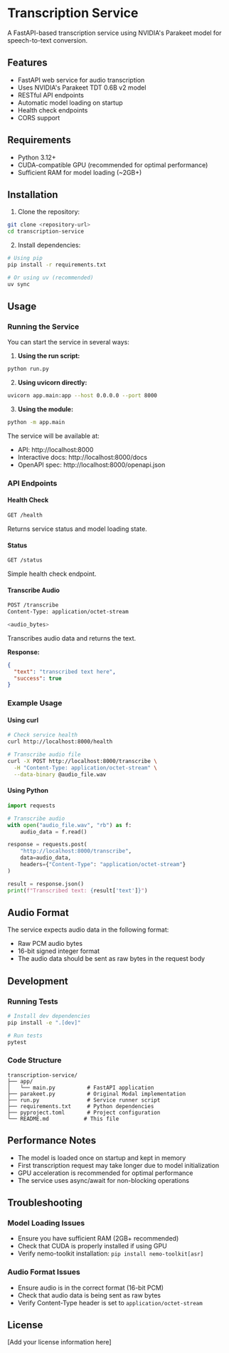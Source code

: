 # Transcription Service

A FastAPI-based transcription service using NVIDIA's Parakeet model for speech-to-text conversion.

## Features

- FastAPI web service for audio transcription
- Uses NVIDIA's Parakeet TDT 0.6B v2 model
- RESTful API endpoints
- Automatic model loading on startup
- Health check endpoints
- CORS support

## Requirements

- Python 3.12+
- CUDA-compatible GPU (recommended for optimal performance)
- Sufficient RAM for model loading (~2GB+)

## Installation

1. Clone the repository:

```bash
git clone <repository-url>
cd transcription-service
```

2. Install dependencies:

```bash
# Using pip
pip install -r requirements.txt

# Or using uv (recommended)
uv sync
```

## Usage

### Running the Service

You can start the service in several ways:

1. **Using the run script:**

```bash
python run.py
```

2. **Using uvicorn directly:**

```bash
uvicorn app.main:app --host 0.0.0.0 --port 8000
```

3. **Using the module:**

```bash
python -m app.main
```

The service will be available at:

- API: http://localhost:8000
- Interactive docs: http://localhost:8000/docs
- OpenAPI spec: http://localhost:8000/openapi.json

### API Endpoints

#### Health Check

```bash
GET /health
```

Returns service status and model loading state.

#### Status

```bash
GET /status
```

Simple health check endpoint.

#### Transcribe Audio

```bash
POST /transcribe
Content-Type: application/octet-stream

<audio_bytes>
```

Transcribes audio data and returns the text.

**Response:**

```json
{
  "text": "transcribed text here",
  "success": true
}
```

### Example Usage

#### Using curl

```bash
# Check service health
curl http://localhost:8000/health

# Transcribe audio file
curl -X POST http://localhost:8000/transcribe \
  -H "Content-Type: application/octet-stream" \
  --data-binary @audio_file.wav
```

#### Using Python

```python
import requests

# Transcribe audio
with open("audio_file.wav", "rb") as f:
    audio_data = f.read()

response = requests.post(
    "http://localhost:8000/transcribe",
    data=audio_data,
    headers={"Content-Type": "application/octet-stream"}
)

result = response.json()
print(f"Transcribed text: {result['text']}")
```

## Audio Format

The service expects audio data in the following format:

- Raw PCM audio bytes
- 16-bit signed integer format
- The audio data should be sent as raw bytes in the request body

## Development

### Running Tests

```bash
# Install dev dependencies
pip install -e ".[dev]"

# Run tests
pytest
```

### Code Structure

```
transcription-service/
├── app/
│   └── main.py          # FastAPI application
├── parakeet.py          # Original Modal implementation
├── run.py               # Service runner script
├── requirements.txt     # Python dependencies
├── pyproject.toml       # Project configuration
└── README.md           # This file
```

## Performance Notes

- The model is loaded once on startup and kept in memory
- First transcription request may take longer due to model initialization
- GPU acceleration is recommended for optimal performance
- The service uses async/await for non-blocking operations

## Troubleshooting

### Model Loading Issues

- Ensure you have sufficient RAM (2GB+ recommended)
- Check that CUDA is properly installed if using GPU
- Verify nemo-toolkit installation: `pip install nemo-toolkit[asr]`

### Audio Format Issues

- Ensure audio is in the correct format (16-bit PCM)
- Check that audio data is being sent as raw bytes
- Verify Content-Type header is set to `application/octet-stream`

## License

[Add your license information here]
